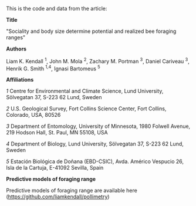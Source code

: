 This is the code and data from the article:

**Title** 

"Sociality and body size determine potential and realized bee foraging ranges"

**Authors** 

Liam K. Kendall <sup>1</sup>, John M. Mola <sup>2</sup>, Zachary M. Portman <sup>3</sup>, Daniel Cariveau <sup>3</sup>, Henrik G. Smith <sup>1,4</sup>, Ignasi Bartomeus <sup>5</sup>

**Affiliations**

*1* Centre for Environmental and Climate Science, Lund University, Sölvegatan 37, S-223 62 Lund, Sweden

*2* U.S. Geological Survey, Fort Collins Science Center, Fort Collins, Colorado, USA, 80526

*3* Department of Entomology, University of Minnesota, 1980 Folwell Avenue, 219 Hodson Hall, St. Paul, MN 55108, USA

*4* Department of Biology, Lund University, Sölvegatan 37, S-223 62 Lund, Sweden

*5* Estación Biológica de Doñana (EBD-CSIC), Avda. Américo Vespucio 26, Isla de la Cartuja, E-41092 Sevilla, Spain

**Predictive models of foraging range**

Predictive models of foraging range are available here (https://github.com/liamkendall/pollimetry)
